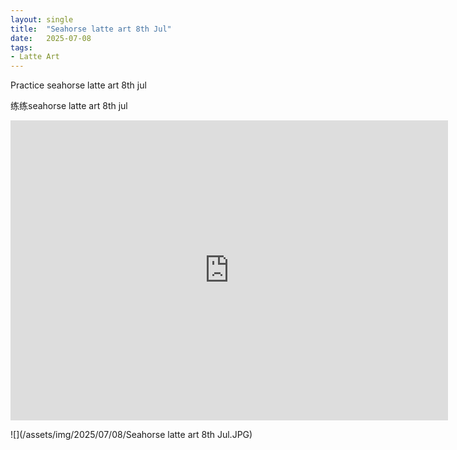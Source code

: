 ```yaml
---
layout: single
title:  "Seahorse latte art 8th Jul"
date:   2025-07-08
tags:
- Latte Art
---
```


Practice seahorse latte art 8th jul

练练seahorse latte art 8th jul

<div class="embed-container">
  <iframe
      src="https://www.youtube.com/embed/OlIJjpt9yHk"
      width="700"
      height="480"
      frameborder="0"
      allowfullscreen="true">
  </iframe>
</div>

![](/assets/img/2025/07/08/Seahorse latte art 8th Jul.JPG)
